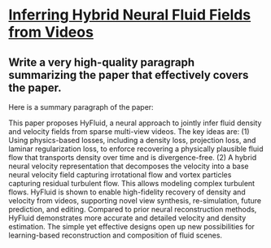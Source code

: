 # [Inferring Hybrid Neural Fluid Fields from Videos](https://arxiv.org/abs/2312.06561)

## Write a very high-quality paragraph summarizing the paper that effectively covers the paper.

 Here is a summary paragraph of the paper:

This paper proposes HyFluid, a neural approach to jointly infer fluid density and velocity fields from sparse multi-view videos. The key ideas are: (1) Using physics-based losses, including a density loss, projection loss, and laminar regularization loss, to enforce recovering a physically plausible fluid flow that transports density over time and is divergence-free. (2) A hybrid neural velocity representation that decomposes the velocity into a base neural velocity field capturing irrotational flow and vortex particles capturing residual turbulent flow. This allows modeling complex turbulent flows. HyFluid is shown to enable high-fidelity recovery of density and velocity from videos, supporting novel view synthesis, re-simulation, future prediction, and editing. Compared to prior neural reconstruction methods, HyFluid demonstrates more accurate and detailed velocity and density estimation. The simple yet effective designs open up new possibilities for learning-based reconstruction and composition of fluid scenes.
